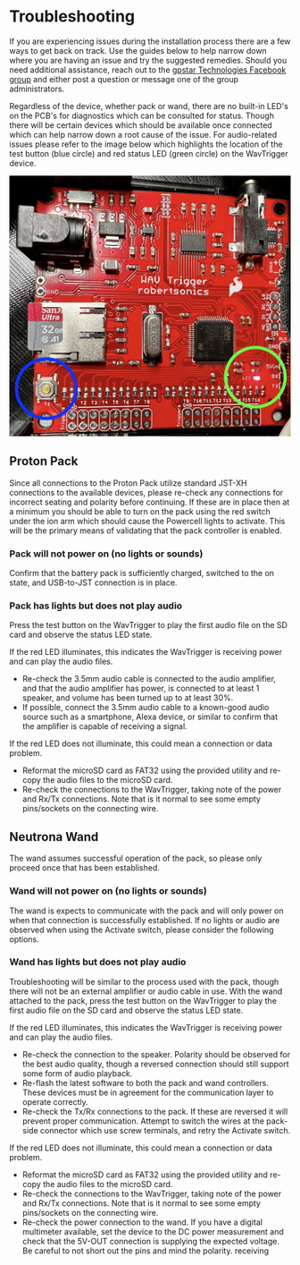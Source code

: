 # Troubleshooting

If you are experiencing issues during the installation process there are a few ways to get back on track. Use the guides below to help narrow down where you are having an issue and try the suggested remedies. Should you need additional assistance, reach out to the [gpstar Technologies Facebook group](https://www.facebook.com/groups/gpstartechnologies) and either post a question or message one of the group administrators.

Regardless of the device, whether pack or wand, there are no built-in LED's on the PCB's for diagnostics which can be consulted for status. Though there will be certain devices which should be available once connected which can help narrow down a root cause of the issue. For audio-related issues please refer to the image below which highlights the location of the test button (blue circle) and red status LED (green circle) on the WavTrigger device.

![](images/WavTrigger_Debug.jpg)

## Proton Pack

Since all connections to the Proton Pack utilize standard JST-XH connections to the available devices, please re-check any connections for incorrect seating and polarity before continuing. If these are in place then at a minimum you should be able to turn on the pack using the red switch under the ion arm which should cause the Powercell lights to activate. This will be the primary means of validating that the pack controller is enabled.

### Pack will not power on (no lights or sounds)

Confirm that the battery pack is sufficiently charged, switched to the on state, and USB-to-JST connection is in place.

### Pack has lights but does not play audio

Press the test button on the WavTrigger to play the first audio file on the SD card and observe the status LED state.

If the red LED illuminates, this indicates the WavTrigger is receiving power and can play the audio files.

* Re-check the 3.5mm audio cable is connected to the audio amplifier, and that the audio amplifier has power, is connected to at least 1 speaker, and volume has been turned up to at least 30%.
* If possible, connect the 3.5mm audio cable to a known-good audio source such as a smartphone, Alexa device, or similar to confirm that the amplifier is capable of receiving a signal.

If the red LED does not illuminate, this could mean a connection or data problem.

* Reformat the microSD card as FAT32 using the provided utility and re-copy the audio files to the microSD card.
* Re-check the connections to the WavTrigger, taking note of the power and Rx/Tx connections. Note that is it normal to see some empty pins/sockets on the connecting wire.


## Neutrona Wand

The wand assumes successful operation of the pack, so please only proceed once that has been established.

### Wand will not power on (no lights or sounds)

The wand is expects to communicate with the pack and will only power on when that connection is successfully established. If no lights or audio are observed when using the Activate switch, please consider the following options.

### Wand has lights but does not play audio

Troubleshooting will be similar to the process used with the pack, though there will not be an external amplifier or audio cable in use. With the wand attached to the pack, press the test button on the WavTrigger to play the first audio file on the SD card and observe the status LED state.

If the red LED illuminates, this indicates the WavTrigger is receiving power and can play the audio files.

* Re-check the connection to the speaker. Polarity should be observed for the best audio quality, though a reversed connection should still support some form of audio playback.
* Re-flash the latest software to both the pack and wand controllers. These devices must be in agreement for the communication layer to operate correctly.
* Re-check the Tx/Rx connections to the pack. If these are reversed it will prevent proper communication. Attempt to switch the wires at the pack-side connector which use screw terminals, and retry the Activate switch.
 
If the red LED does not illuminate, this could mean a connection or data problem.

* Reformat the microSD card as FAT32 using the provided utility and re-copy the audio files to the microSD card.
* Re-check the connections to the WavTrigger, taking note of the power and Rx/Tx connections. Note that is it normal to see some empty pins/sockets on the connecting wire.
* Re-check the power connection to the wand. If you have a digital multimeter available, set the device to the DC power measurement and check that the 5V-OUT connection is supplying the expected voltage. Be careful to not short out the pins and mind the polarity.
receiving